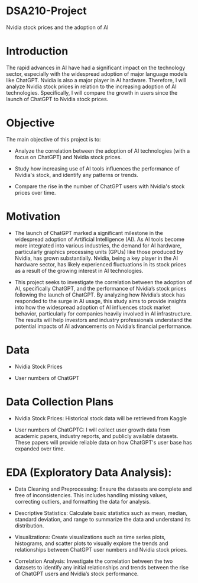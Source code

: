 # DSA210-Project
Nvidia stock prices and the adoption of AI

# Introduction
The rapid advances in AI have had a significant impact on the technology sector, especially with the widespread adoption of major language models like ChatGPT. Nvidia is also a major player in AI hardware. Therefore, I will analyze Nvidia stock prices in relation to the increasing adoption of AI technologies. Specifically, I will compare the growth in users since the launch of ChatGPT to Nvidia stock prices.
# Objective
The main objective of this project is to:

- Analyze the correlation between the adoption of AI technologies (with a focus on ChatGPT) and Nvidia stock prices.

- Study how increasing use of AI tools influences the performance of Nvidia's stock, and identify any patterns or trends.

- Compare the rise in the number of ChatGPT users with Nvidia's stock prices over time.

# Motivation
- The launch of ChatGPT marked a significant milestone in the widespread adoption of Artificial Intelligence (AI). As AI tools become more integrated into various industries, the demand for AI hardware, particularly graphics processing units (GPUs) like those produced by Nvidia, has grown substantially. Nvidia, being a key player in the AI hardware sector, has likely experienced fluctuations in its stock prices as a result of the growing interest in AI technologies.

- This project seeks to investigate the correlation between the adoption of AI, specifically ChatGPT, and the performance of Nvidia’s stock prices following the launch of ChatGPT. By analyzing how Nvidia’s stock has responded to the surge in AI usage, this study aims to provide insights into how the widespread adoption of AI influences stock market behavior, particularly for companies heavily involved in AI infrastructure. The results will help investors and industry professionals understand the potential impacts of AI advancements on Nvidia’s financial performance.


# Data

- Nvidia Stock Prices

- User numbers of ChatGPT

# Data Collection Plans


- Nvidia Stock Prices: Historical stock data will be retrieved from Kaggle
  
- User numbers of ChatGPTC: I will collect user growth data from academic papers, industry reports, and publicly available datasets. These papers will provide reliable data on how ChatGPT's user base has expanded over time.

# EDA (Exploratory Data Analysis):


- Data Cleaning and Preprocessing: Ensure the datasets are complete and free of inconsistencies. This includes handling missing values, correcting outliers, and formatting the data for analysis.
- Descriptive Statistics: Calculate basic statistics such as mean, median, standard deviation, and range to summarize the data and understand its distribution.

- Visualizations: Create visualizations such as time series plots, histograms, and scatter plots to visually explore the trends and relationships between ChatGPT user numbers and Nvidia stock prices.

- Correlation Analysis: Investigate the correlation between the two datasets to identify any initial relationships and trends between the rise of ChatGPT users and Nvidia’s stock performance.




